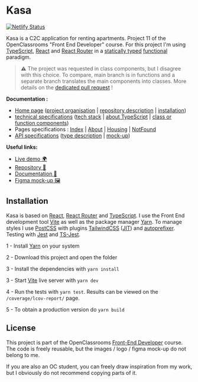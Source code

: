 # Kasa

[![Netlify Status](https://api.netlify.com/api/v1/badges/d3b121d4-6665-4f72-8961-92ce3f533732/deploy-status)](https://app.netlify.com/sites/epic-meitner-071d89/deploys)

Kasa is a C2C application for renting apartments. Project 11 of the OpenClassrooms "Front End Developer" course. For this project I'm using [TypeScript](https://www.typescriptlang.org/), [React](https://reactjs.org/) and [React Router](https://reactrouter.com/ ) in a [statically typed](https://fr.wikipedia.org/wiki/Typage_statique) [functional](https://en.wikipedia.org/wiki/Functional_programming) paradigm.

> ⚠️ The project was requested in class components, but I disagree with this choice. To compare, main branch is in functions and a separate branch translates the main components into classes. More details on the [dedicated pull request](https://github.com/GoulvenC/GoulvenClech_11_02082021/pull/1) ! 

**Documentation :**
- [Home page](https://github.com/GoulvenC/GoulvenClech_11_02082021/wiki) ([project organisation](https://github.com/GoulvenC/GoulvenClech_11_02082021/wiki#project-organisation) | [repository description](https://github.com/GoulvenC/GoulvenClech_11_02082021/wiki#project-organisation) | [installation](https://github.com/GoulvenC/GoulvenClech_11_02082021#installation))
- [technical specifications](https://github.com/GoulvenC/GoulvenClech_11_02082021/wiki/Tech-specifications) ([tech stack](https://github.com/GoulvenC/GoulvenClech_11_02082021/wiki/Tech-specifications#technical-stack) | [about TypeScript](https://github.com/GoulvenC/GoulvenClech_11_02082021/wiki/Tech-specifications#my-opinion-on-typescript) | [class or function components](https://github.com/GoulvenC/GoulvenClech_11_02082021/wiki/Tech-specifications#class-or-function-components))
- Pages specifications : [Index](https://github.com/GoulvenC/GoulvenClech_11_02082021/wiki/Page-Index) | [About](https://github.com/GoulvenC/GoulvenClech_11_02082021/wiki/Page-About) | [Housing](https://github.com/GoulvenC/GoulvenClech_11_02082021/wiki/Page-Housing) | [NotFound](https://github.com/GoulvenC/GoulvenClech_11_02082021/wiki/Page-NotFound)
- [API specifications](GoulvenC/GoulvenClech_11_02082021/wiki/API-specification) ([type description](https://github.com/GoulvenC/GoulvenClech_11_02082021/wiki/Tech-specifications#my-opinion-on-typescript) | [mock-up](https://github.com/GoulvenC/GoulvenClech_11_02082021/wiki/Tech-specifications#my-opinion-on-typescript))

**Useful links:**
- [Live demo 🌍](https://oc-p11.goulven-clech.dev) 
- [Repository 📖](https://github.com/GoulvenC/GoulvenClech_11_02082021)
- [Documentation 📑](https://github.com/GoulvenC/GoulvenClech_11_02082021/wiki)
- [Figma mock-up 🖼️](https://www.figma.com/file/bAnXDNqRKCRRP8mY2gcb5p/UI-Design-Kasa-FR)

## Installation

Kasa is based on [React](https://reactjs.org/), [React Router](https://reactrouter.com/) and [TypeScript](https://www.typescriptlang.org/). I use the Front End development tool [Vite](https://vitejs.dev/) as well as the package manager [Yarn](https://yarnpkg.com/). To manage styles I use [PostCSS](https://github.com/postcss/postcss) with plugins [TailwindCSS](https://tailwindcss.com/) ([JIT](https://tailwindcss.com/docs/just-in-time-mode)) and [autoprefixer](https://github.com/postcss/autoprefixer). Testing with [Jest](https://jestjs.io) and [TS-Jest](https://github.com/kulshekhar/ts-jest).

1 - Install [Yarn](https://yarnpkg.com/) on your system

2 - Download this project and open the folder

3 - Install the dependencies with `yarn install`

3 - Start [Vite](https://vitejs.dev/) live server with `yarn dev`

4 - Run the tests with `yarn test`. Results can be viewed on the `/coverage/lcov-report/` page.

5 - To obtain a production version do `yarn build`

## License

This project is part of the OpenClassrooms [Front-End Developer](https://openclassrooms.com/fr/paths/314-developpeur-front-end) course. The code is freely reusable, but the images / logo / figma mock-up do not belong to me.

If you are also an OC student, you can freely draw inspiration from my work, but I obviously do not recommend copying parts of it.